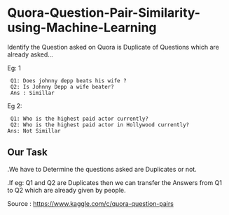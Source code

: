 # Quora-Question-Pair-Similarity-using-Machine-Learning
Identify the Question asked on Quora is Duplicate of Questions which are already asked...

Eg: 1 


     
     Q1: Does johnny depp beats his wife ?
     Q2: Is Johnny Depp a wife beater?
     Ans : Simillar
    
Eg 2:



     Q1: Who is the highest paid actor currently?
     Q2: Who is the highest paid actor in Hollywood currently?
    Ans: Not Simillar
    
 ## Our Task
 
 .We have to Determine the questions asked are Duplicates or not.

.If eg: Q1 and Q2 are Duplicates then we can transfer the Answers from Q1 to Q2 which are already given by people.

Source : https://www.kaggle.com/c/quora-question-pairs

